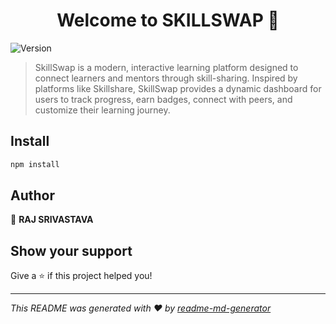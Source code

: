 <h1 align="center">Welcome to SKILLSWAP 👋</h1>
<p>
  <img alt="Version" src="https://img.shields.io/badge/version-(0.0.0)-blue.svg?cacheSeconds=2592000" />
</p>

> SkillSwap is a modern, interactive learning platform designed to connect learners and mentors through skill-sharing. Inspired by platforms like Skillshare, SkillSwap provides a dynamic dashboard for users to track progress, earn badges, connect with peers, and customize their learning journey.

## Install

```sh
npm install
```

## Author

👤 **RAJ SRIVASTAVA**


## Show your support

Give a ⭐️ if this project helped you!

***
_This README was generated with ❤️ by [readme-md-generator](https://github.com/kefranabg/readme-md-generator)_